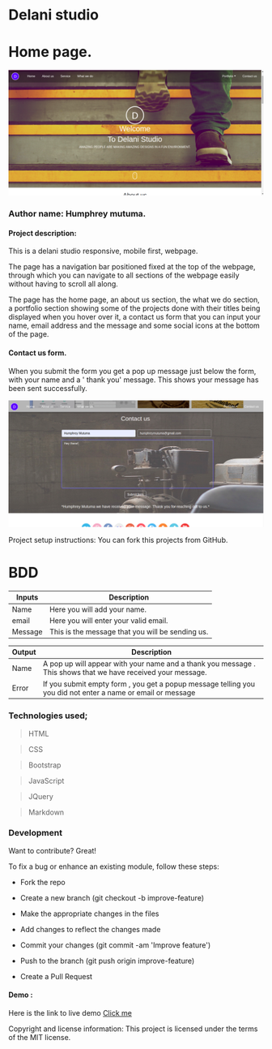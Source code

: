 # Delani studio

# Home page.
![The Home page](images/delani-home.png)

### Author name: Humphrey mutuma.

#### Project description:
This is a delani studio responsive, mobile first, webpage. 

The page has a navigation bar positioned fixed at the top of the webpage, through which you can navigate to all sections of the webpage easily without having to scroll all along.

The page has the home page, an about us section, the what we do section, a portfolio section showing some of the projects done with their titles being displayed when you hover over it, a contact us form that you can input your name, email address and the message and some social icons at the bottom of the page.

#### Contact us form.
When you submit the form you get a pop up message just below the form, with your name and a ' thank you' message. This shows your message has been sent successfully.

![The Home page](images/form.png)


Project setup instructions: You can fork this projects from GitHub.
# BDD

| Inputs  | Description  |
|---|---|
|Name  | Here you will add your name.  |
| email  | Here you will enter your valid email.  |
| Message  |  This is the message that you will be sending us. |

| Output  | Description  |
|---|---|
|Name   | A pop up will appear with your name and a thank you message . This shows that we have received your message.|
|Error   | If you submit empty form , you get a popup message telling you you did not enter a name or email or message|	
### Technologies used;
> HTML

> CSS

>Bootstrap

>JavaScript

> JQuery

>Markdown

 ### Development
Want to contribute? Great!

To fix a bug or enhance an existing module, follow these steps:

- Fork the repo

- Create a new branch (git checkout -b improve-feature)

- Make the appropriate changes in the files

- Add changes to reflect the changes made

- Commit your changes (git commit -am 'Improve feature')

- Push to the branch (git push origin improve-feature)

- Create a Pull Request

#### Demo : 
Here is the link to live demo [Click me](https://humphrey-mutuma.github.io/delai-studio/)

Copyright and license information: This project is licensed under the terms of the MIT license.
